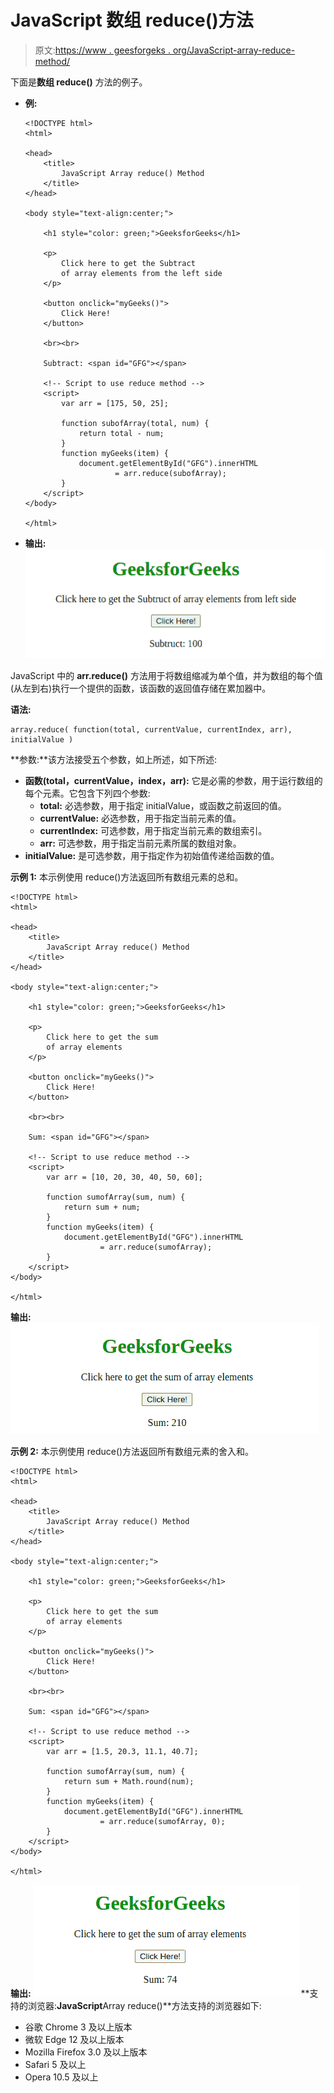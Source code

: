 # JavaScript 数组 reduce()方法

> 原文:[https://www . geesforgeks . org/JavaScript-array-reduce-method/](https://www.geeksforgeeks.org/javascript-array-reduce-method/)

下面是**数组 reduce()** 方法的例子。

*   **例:**

    ```
    <!DOCTYPE html>
    <html>

    <head>
        <title>
            JavaScript Array reduce() Method
        </title>
    </head>

    <body style="text-align:center;">

        <h1 style="color: green;">GeeksforGeeks</h1>

        <p>
            Click here to get the Subtract
            of array elements from the left side
        </p>

        <button onclick="myGeeks()">
            Click Here!
        </button>

        <br><br>

        Subtract: <span id="GFG"></span>

        <!-- Script to use reduce method -->
        <script>
            var arr = [175, 50, 25];

            function subofArray(total, num) {
                return total - num;
            }
            function myGeeks(item) {
                document.getElementById("GFG").innerHTML
                        = arr.reduce(subofArray);
            }
        </script>
    </body>

    </html>          
    ```

*   **输出:**
    ![](img/503272d4ef39e259d490bb64669f1c9f.png)

JavaScript 中的 **arr.reduce()** 方法用于将数组缩减为单个值，并为数组的每个值(从左到右)执行一个提供的函数，该函数的返回值存储在累加器中。

**语法:**

```
array.reduce( function(total, currentValue, currentIndex, arr), 
initialValue )
```

**参数:**该方法接受五个参数，如上所述，如下所述:

*   **函数(total，currentValue，index，arr):** 它是必需的参数，用于运行数组的每个元素。它包含下列四个参数:
    *   **total:** 必选参数，用于指定 initialValue，或函数之前返回的值。
    *   **currentValue:** 必选参数，用于指定当前元素的值。
    *   **currentIndex:** 可选参数，用于指定当前元素的数组索引。
    *   **arr:** 可选参数，用于指定当前元素所属的数组对象。
*   **initialValue:** 是可选参数，用于指定作为初始值传递给函数的值。

**示例 1:** 本示例使用 reduce()方法返回所有数组元素的总和。

```
<!DOCTYPE html>
<html>

<head>
    <title>
        JavaScript Array reduce() Method
    </title>
</head>

<body style="text-align:center;">

    <h1 style="color: green;">GeeksforGeeks</h1>

    <p>
        Click here to get the sum
        of array elements
    </p>

    <button onclick="myGeeks()">
        Click Here!
    </button>

    <br><br>

    Sum: <span id="GFG"></span>

    <!-- Script to use reduce method -->
    <script>
        var arr = [10, 20, 30, 40, 50, 60];

        function sumofArray(sum, num) {
            return sum + num;
        }
        function myGeeks(item) {
            document.getElementById("GFG").innerHTML
                    = arr.reduce(sumofArray);
        }
    </script>
</body>

</html>                    
```

**输出:**
![](img/47987f4b008d824ae0b7d2683e0a55b4.png)

**示例 2:** 本示例使用 reduce()方法返回所有数组元素的舍入和。

```
<!DOCTYPE html>
<html>

<head>
    <title>
        JavaScript Array reduce() Method
    </title>
</head>

<body style="text-align:center;">

    <h1 style="color: green;">GeeksforGeeks</h1>

    <p>
        Click here to get the sum
        of array elements
    </p>

    <button onclick="myGeeks()">
        Click Here!
    </button>

    <br><br>

    Sum: <span id="GFG"></span>

    <!-- Script to use reduce method -->
    <script>
        var arr = [1.5, 20.3, 11.1, 40.7];

        function sumofArray(sum, num) {
            return sum + Math.round(num);
        }
        function myGeeks(item) {
            document.getElementById("GFG").innerHTML
                    = arr.reduce(sumofArray, 0);
        }
    </script>
</body>

</html>                    
```

**输出:**
![](img/727ae806f0b83ffa8dee79de92c8d9f0.png)
**支持的浏览器:**JavaScript**Array reduce()**方法支持的浏览器如下:

*   谷歌 Chrome 3 及以上版本
*   微软 Edge 12 及以上版本
*   Mozilla Firefox 3.0 及以上版本
*   Safari 5 及以上
*   Opera 10.5 及以上